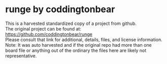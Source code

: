 
# runge by coddingtonbear  
This is a harvested standardized copy of a project from github.  
The original project can be found at:  
https://github.com/coddingtonbear/runge  
Please consult that link for additional, details, files, and license information.  
Note: It was auto harvested and if the original repo had more than one board file or anything out of the ordinary the files here are likely not representative.  
    